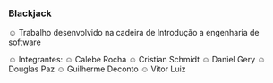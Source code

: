 ### Blackjack ###

☺ Trabalho desenvolvido na cadeira de Introdução a engenharia de software

☺ Integrantes:
☺ Calebe Rocha
☺ Cristian Schmidt
☺ Daniel Gery
☺ Douglas Paz
☺ Guilherme Deconto
☺ Vitor Luiz